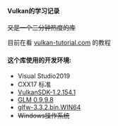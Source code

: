 #### Vulkan的学习记录

<del>又是一个三分钟热度的库</del>

目前在看 [vulkan-tutorial.com](https://vulkan-tutorial.com/) 的教程

#### 这个库使用的开发环境:

* Visual Studio2019
* CXX17 标准
* [VulkanSDK-1.2.154.1](https://vulkan.lunarg.com/sdk/home#sdk/downloadConfirm/1.2.154.1/windows/VulkanSDK-1.2.154.1-Installer.exe)
* [GLM 0.9.9.8](https://github.com/g-truc/glm/releases/download/0.9.9.8/glm-0.9.9.8.7z)
* [glfw-3.3.2.bin.WIN64](https://github.com/glfw/glfw/releases/download/3.3.2/glfw-3.3.2.bin.WIN64.zip)
* <del>Windows操作系统</del>

